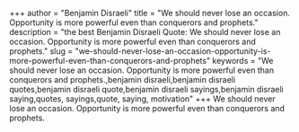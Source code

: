 +++
author = "Benjamin Disraeli"
title = "We should never lose an occasion. Opportunity is more powerful even than conquerors and prophets."
description = "the best Benjamin Disraeli Quote: We should never lose an occasion. Opportunity is more powerful even than conquerors and prophets."
slug = "we-should-never-lose-an-occasion-opportunity-is-more-powerful-even-than-conquerors-and-prophets"
keywords = "We should never lose an occasion. Opportunity is more powerful even than conquerors and prophets.,benjamin disraeli,benjamin disraeli quotes,benjamin disraeli quote,benjamin disraeli sayings,benjamin disraeli saying,quotes, sayings,quote, saying, motivation"
+++
We should never lose an occasion. Opportunity is more powerful even than conquerors and prophets.
